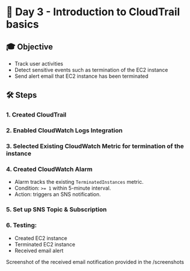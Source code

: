 # 🎯 Day 3 - Introduction to CloudTrail basics

## 🎓 Objective

- Track user activities
- Detect sensitive events such as termination of the EC2 instance
- Send alert email that EC2 instance has been terminated

## 🛠️ Steps

### 1. Created CloudTrail
### 2. Enabled CloudWatch Logs Integration
### 3. Selected Existing CloudWatch Metric for termination of the instance
### 4. Created CloudWatch Alarm
  - Alarm tracks the existing `TerminatedInstances` metric.
  - Condition: `>= 1` within 5-minute interval.
  - Action: triggers an SNS notification.
### 5. Set up SNS Topic & Subscription
### 6. Testing:
  - Created EC2 instance
  - Terminated EC2 instance
  - Received email alert

Screenshot of the received email notification provided in the /screenshots
